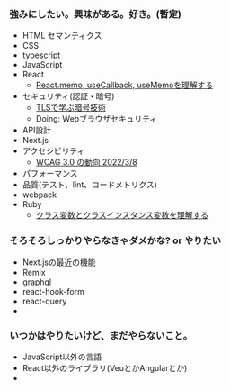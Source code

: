### 強みにしたい。興味がある。好き。(暫定)
* HTML セマンティクス
* CSS
* typescript
* JavaScript
* React
  * [React.memo, useCallback, useMemoを理解する](https://qiita.com/shun_takagi/items/c82a218ff5e78e994462)
* セキュリティ(認証・暗号)
  * [TLSで学ぶ暗号技術](https://qiita.com/shun_takagi/items/eb46e0c1f0bb512fa04d)
  * Doing: Webブラウザセキュリティ
* API設計
* Next.js
* アクセシビリティ
  * [WCAG 3.0 の動向 2022/3/8](https://qiita.com/shun_takagi/items/e7d5e702ce65f53a1f70)
* パフォーマンス
* 品質(テスト、lint、コードメトリクス)
* webpack
* Ruby
  * [クラス変数とクラスインスタンス変数を理解する](https://qiita.com/shun_takagi/items/cba48fbe8c4de81b3fac)

### そろそろしっかりやらなきゃダメかな? or やりたい
* Next.jsの最近の機能
* Remix
* graphql
* react-hook-form
* react-query
*

### いつかはやりたいけど、まだやらないこと。
* JavaScript以外の言語
* React以外のライブラリ(VeuとかAngularとか)
* 